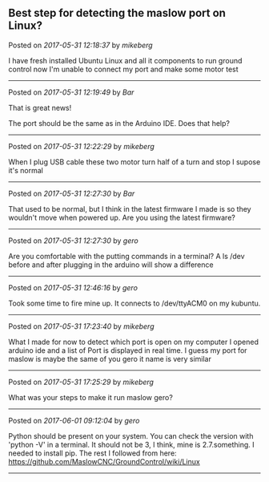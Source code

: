 ## Best step for detecting the maslow port on Linux?
Posted on *2017-05-31 12:18:37* by *mikeberg*

I have fresh installed Ubuntu Linux and all it components to run ground control now I'm unable to connect my port and make some motor test

---

Posted on *2017-05-31 12:19:49* by *Bar*

That is great news! 

The port should be the same as in the Arduino IDE. Does that help?

---

Posted on *2017-05-31 12:22:29* by *mikeberg*

When I plug USB cable these two motor turn half of a turn and stop I supose it's normal

---

Posted on *2017-05-31 12:27:30* by *Bar*

That used to be normal, but I think in the latest firmware I made is so they wouldn't move when powered up. Are you using the latest firmware?

---

Posted on *2017-05-31 12:27:30* by *gero*

Are you comfortable with the putting commands in a terminal? A ls /dev before and after plugging in the arduino will show a difference

---

Posted on *2017-05-31 12:46:16* by *gero*

Took some time to fire mine up. It connects to /dev/ttyACM0 on my kubuntu.

---

Posted on *2017-05-31 17:23:40* by *mikeberg*

What I made for now to detect which port is open on my computer I opened arduino ide and a list of Port is displayed in real time. I guess my port for maslow is maybe the same of you gero it name is very similar

---

Posted on *2017-05-31 17:25:29* by *mikeberg*

What was your steps to make it run maslow gero?

---

Posted on *2017-06-01 09:12:04* by *gero*

Python should be present on your system. You can check the version with 'python -V' in a terminal. It should not be 3, I think, mine is 2.7.something. I needed to install pip. The rest I followed from here: https://github.com/MaslowCNC/GroundControl/wiki/Linux

---

